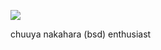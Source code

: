 ![](https://file.garden/Zu45dkPYuzlvwhxX/Untitled156_20250119194524.png)

chuuya nakahara (bsd) enthusiast<h6>
